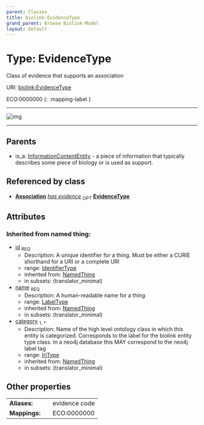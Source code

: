 ```yaml
---
parent: Classes
title: biolink:EvidenceType
grand_parent: Browse Biolink-Model
layout: default
---
```


# Type: EvidenceType


Class of evidence that supports an association

URI: [biolink:EvidenceType](https://w3id.org/biolink/vocab/EvidenceType)

ECO:0000000
{: .mapping-label }


---

![img](http://yuml.me/diagram/nofunky;dir:TB/class/\[InformationContentEntity]^-\[EvidenceType&#124;id(i):identifier_type;name(i):label_type;category(i):iri_type%20%2B])

---


## Parents

 *  is_a: [InformationContentEntity](InformationContentEntity.md) - a piece of information that typically describes some piece of biology or is used as support.

## Referenced by class

 *  **[Association](Association.md)** *[has evidence](has_evidence.md)*  <sub>OPT</sub>  **[EvidenceType](EvidenceType.md)**

## Attributes


### Inherited from named thing:

 * [id](id.md)  <sub>REQ</sub>
    * Description: A unique identifier for a thing. Must be either a CURIE shorthand for a URI or a complete URI
    * range: [IdentifierType](types/IdentifierType.md)
    * inherited from: [NamedThing](NamedThing.md)
    * in subsets: (translator_minimal)
 * [name](name.md)  <sub>REQ</sub>
    * Description: A human-readable name for a thing
    * range: [LabelType](types/LabelType.md)
    * inherited from: [NamedThing](NamedThing.md)
    * in subsets: (translator_minimal)
 * [category](category.md)  <sub>1..*</sub>
    * Description: Name of the high level ontology class in which this entity is categorized. Corresponds to the label for the biolink entity type class. In a neo4j database this MAY correspond to the neo4j label tag
    * range: [IriType](types/IriType.md)
    * inherited from: [NamedThing](NamedThing.md)
    * in subsets: (translator_minimal)

## Other properties

|  |  |  |
| --- | --- | --- |
| **Aliases:** | | evidence code |
| **Mappings:** | | ECO:0000000 |

